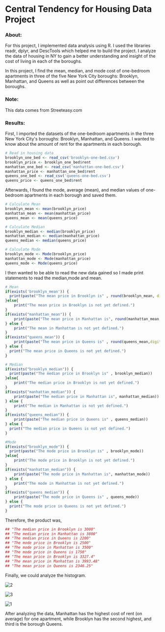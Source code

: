 # Central Tendency for Housing Data Project
### About: 

For this project, I implemented data analysis using R. I used the libraries readr, dplyr, and DescTools which helped me to build the project. I analyze the data of housing in NY to gain a better understanding and insight of the cost of living in each of the boroughs.

In this project, I find the mean, median, and mode cost of one-bedroom apartments in three of the five New York City boroughs: Brooklyn, Manhattan, and Queens as well as point out differences between the boroughs.
 
### Note:

This data comes from Streeteasy.com 

### Results:

First, I imported the datasets of the one-bedroom apartments in the three New York City's boroughs: Brooklyn, Manhattan, and Queens. I wanted to know about the amount of rent for the apartments in each borough.

```R
# Read in housing data
brooklyn_one_bed <- read_csv('brooklyn-one-bed.csv')
brooklyn_price <- brooklyn_one_bed$rent
manhattan_one_bed <- read_csv('manhattan-one-bed.csv')
manhattan_price <- manhattan_one_bed$rent
queens_one_bed <- read_csv('queens-one-bed.csv')
queens_price <- queens_one_bed$rent
```

Afterwards, I found the mode, average (mean), and median values of one-bedroom apartments in each borough and saved them.

```R
# Calculate Mean
brooklyn_mean <- mean(brooklyn_price)
manhattan_mean <- mean(manhattan_price)
queens_mean <- mean(queens_price)

# Calculate Median
brooklyn_median <- median(brooklyn_price)
manhattan_median <- median(manhattan_price)
queens_median <- median(queens_price)

# Calculate Mode
brooklyn_mode <- Mode(brooklyn_price)
manhattan_mode <- Mode(manhattan_price)
queens_mode <- Mode(queens_price)
```

I then wanted to be able to read the new data gained so I made print statements to read the median,mode and mean.

```R
# Mean
if(exists('brooklyn_mean')) {
  print(paste("The mean price in Brooklyn is" , round(brooklyn_mean, digits=2))) 
}else{
    print("The mean price in Brooklyn is not yet defined.")
}
if(exists("manhattan_mean")) {
    print(paste("The mean price in Manhattan is", round(manhattan_mean,digits=2)))
} else {
    print("The mean in Manhattan is not yet defined.")
}
if(exists("queens_mean")) {
    print(paste("The mean price in Queens is" , round(queens_mean,digits=2)))
} else {
  print("The mean price in Queens is not yet defined.")
}   
```

```R
# Median
if(exists("brooklyn_median")) {
  print(paste("The median price in Brooklyn is" , brooklyn_median)) 
}else{
    print("The median price in Brooklyn is not yet defined.")
}
if(exists("manhattan_median")) {
    print(paste("The median price in Manhattan is", manhattan_median))
} else {
    print("The median in Manhattan is not yet defined.")
}
if(exists("queens_median")) {
    print(paste("The median price in Queens is" , queens_median))
} else {
  print("The median price in Queens is not yet defined.")
} 
```

```R
#Mode
if(exists("brooklyn_mode")) {
  print(paste("The mode price in Brooklyn is" , brooklyn_mode)) 
}else{
    print("The mode price in Brooklyn is not yet defined.")
}
if(exists("manhattan_median")) {
    print(paste("The mode price in Manhattan is", manhattan_mode))
} else {
    print("The mode in Manhattan is not yet defined.")
}
if(exists("queens_median")) {
    print(paste("The mode price in Queens is" , queens_mode))
} else {
  print("The mode price in Queens is not yet defined.")
} 
```

Therefore, the product was, 

```R
## "The median price in Brooklyn is 3000"
## "The median price in Manhattan is 3800"
## "The median price in Queens is 2200"
## "The mode price in Brooklyn is 2500"
## "The mode price in Manhattan is 3500"
## "The mode price in Queens is 1750"
## "The mean price in Brooklyn is 3327.4"
## "The mean price in Manhattan is 3993.48"
## "The mean price in Queens is 2346.25"
```

Finally, we could analyze the histogram.

![2](https://user-images.githubusercontent.com/89553126/135773290-2e768ddd-57ae-4817-9adb-986fbddd6cbc.PNG)

![3](https://user-images.githubusercontent.com/89553126/135773291-3455267d-40c3-4aac-bdc2-a9822a634486.PNG)

![1](https://user-images.githubusercontent.com/89553126/135773292-e5183a91-f9fc-4593-8461-452c24af6c30.PNG)



After analyzing the data, Manhattan has the highest cost of rent (on average) for one apartment, while Brooklyn has the second highest, and third is the borough Queens.
